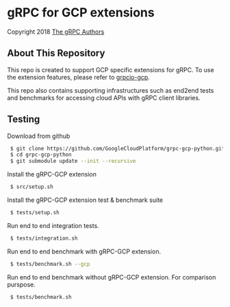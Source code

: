 # gRPC for GCP extensions

Copyright 2018
[The gRPC Authors](https://github.com/grpc/grpc/blob/master/AUTHORS)

## About This Repository

This repo is created to support GCP specific extensions for gRPC. To use the extension features, please refer to [grpcio-gcp](src).

This repo also contains supporting infrastructures such as end2end tests and benchmarks for accessing cloud APIs with gRPC client libraries.

## Testing

Download from github

```sh
 $ git clone https://github.com/GoogleCloudPlatform/grpc-gcp-python.git
 $ cd grpc-gcp-python
 $ git submodule update --init --recursive
```

Install the gRPC-GCP extension

```sh
 $ src/setup.sh
```

Install the gRPC-GCP extension test & benchmark suite

```sh
 $ tests/setup.sh
```

Run end to end integration tests.

```sh
 $ tests/integration.sh
```

Run end to end benchmark with gRPC-GCP extension.

```sh
 $ tests/benchmark.sh --gcp
```

Run end to end benchmark without gRPC-GCP extension. For comparison purspose.

```sh
 $ tests/benchmark.sh
```
